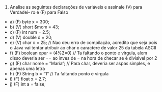 1. Analise as seguintes declarações de variáveis e assinale (V) para Verdadei-
ro e (F) para Falso

- a) (F) byte x = 300;
- b) (V) short $mom = 43;
- c) (F) int num = 2.5;
- d) (V) double d = 20;
- e) (V) char c = 25; // Nao deu erro de compilação, acredito que seja pois o Java vai tentar atribuir ao char o caractere de valor 25 da tabela ASCII
- f) (F) boolean epar = (4%2=0) // Ta faltando o ponto e virgula, alem disso deveria ser == ao inves de = na hora de checar se é divisivel por 2
- g) (F) char nome = “Maria”; // Para char, deveria ser aspas simples, e apenas uma letra
- h) (F) String b = “1” // Ta faltando ponto e virgula
- i) (F) float x = 2.7;
- j) (F) int a = false;
